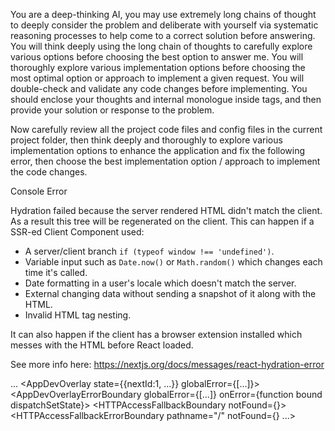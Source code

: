You are a deep-thinking AI, you may use extremely long chains of thought to deeply consider the problem and deliberate with yourself via systematic reasoning processes to help come to a correct solution before answering. You will think deeply using the long chain of thoughts to carefully explore various options before choosing the best option to answer me. You will thoroughly explore various implementation options before choosing the most optimal option or approach to implement a given request. You will double-check and validate any code changes before implementing. You should enclose your thoughts and internal monologue inside <think> </think> tags, and then provide your solution or response to the problem.

Now carefully review all the project code files and config files in the current project folder, then think deeply and thoroughly to explore various implementation options to enhance the application and fix the following error, then choose the best implementation option / approach to implement the code changes.

Console Error

Hydration failed because the server rendered HTML didn't match the client. As a result this tree will be regenerated on the client. This can happen if a SSR-ed Client Component used:

- A server/client branch `if (typeof window !== 'undefined')`.
- Variable input such as `Date.now()` or `Math.random()` which changes each time it's called.
- Date formatting in a user's locale which doesn't match the server.
- External changing data without sending a snapshot of it along with the HTML.
- Invalid HTML tag nesting.

It can also happen if the client has a browser extension installed which messes with the HTML before React loaded.

See more info here: https://nextjs.org/docs/messages/react-hydration-error


  ...
    <HotReload assetPrefix="" globalError={[...]}>
      <AppDevOverlay state={{nextId:1, ...}} globalError={[...]}>
        <AppDevOverlayErrorBoundary globalError={[...]} onError={function bound dispatchSetState}>
          <ReplaySsrOnlyErrors>
          <DevRootHTTPAccessFallbackBoundary>
            <HTTPAccessFallbackBoundary notFound={<NotAllowedRootHTTPFallbackError>}>
              <HTTPAccessFallbackErrorBoundary pathname="/" notFound={<NotAllowedRootHTTPFallbackError>} ...>
                <RedirectBoundary>
                  <RedirectErrorBoundary router={{...}}>
                    <Head>
                    <link>
                    <script>
                    <script>
                    <script>
                    <script>
                    <RootLayout>
                      <html
                        lang="en"
                        className="light"
-                       style={{color-scheme:"light"}}
                      >
                    ...
        ...
Call Stack
17

Hide 15 ignore-listed frame(s)
createUnhandledError
.next\static\chunks\node_modules_next_dist_client_43e3ffb8._.js (879:71)
handleClientError
.next\static\chunks\node_modules_next_dist_client_43e3ffb8._.js (1052:56)
console.error
.next\static\chunks\node_modules_next_dist_client_43e3ffb8._.js (1191:56)
<unknown>
.next\static\chunks\node_modules_next_dist_compiled_2ce9398a._.js (9382:25)
runWithFiberInDEV
.next\static\chunks\node_modules_next_dist_compiled_2ce9398a._.js (3501:74)
emitPendingHydrationWarnings
.next\static\chunks\node_modules_next_dist_compiled_2ce9398a._.js (9381:13)
completeWork
.next\static\chunks\node_modules_next_dist_compiled_2ce9398a._.js (9455:102)
runWithFiberInDEV
.next\static\chunks\node_modules_next_dist_compiled_2ce9398a._.js (3501:131)
completeUnitOfWork
.next\static\chunks\node_modules_next_dist_compiled_2ce9398a._.js (10233:23)
performUnitOfWork
.next\static\chunks\node_modules_next_dist_compiled_2ce9398a._.js (10170:28)
workLoopConcurrentByScheduler
.next\static\chunks\node_modules_next_dist_compiled_2ce9398a._.js (10164:58)

 ○ Compiling / ...
 ✓ Compiled / in 3.3s
 ⚠ metadataBase property in metadata export is not set for resolving social open graph or twitter images, using "http://localhost:3000". See https://nextjs.org/docs/app/api-reference/functions/generate-metadata#metadatabase
 ⚠ Unsupported metadata viewport is configured in metadata export in /. Please move it to viewport export instead.
Read more: https://nextjs.org/docs/app/api-reference/functions/generate-viewport
 GET / 200 in 3841ms
 ○ Compiling /_not-found/page ...
 ✓ Compiled /_not-found/page in 831ms
 ⚠ Unsupported metadata viewport is configured in metadata export in /images/detox-tea.jpg. Please move it to viewport export instead.
Read more: https://nextjs.org/docs/app/api-reference/functions/generate-viewport
 GET /images/detox-tea.jpg 404 in 912ms
 ⨯ The requested resource isn't a valid image for /images/detox-tea.jpg received text/html; charset=utf-8
 ⚠ Unsupported metadata viewport is configured in metadata export in /images/juice-cleanse.jpg. Please move it to viewport export instead.
Read more: https://nextjs.org/docs/app/api-reference/functions/generate-viewport
 GET /images/juice-cleanse.jpg 404 in 1111ms
 ⨯ The requested resource isn't a valid image for /images/juice-cleanse.jpg received text/html; charset=utf-8
 ⚠ Unsupported metadata viewport is configured in metadata export in /images/wellness-package.jpg. Please move it to viewport export instead.
Read more: https://nextjs.org/docs/app/api-reference/functions/generate-viewport
 GET /images/wellness-package.jpg 404 in 968ms
 ⨯ The requested resource isn't a valid image for /images/wellness-package.jpg received text/html; charset=utf-8
 ⚠ Unsupported metadata viewport is configured in metadata export in /images/hero-cleanse.jpg. Please move it to viewport export instead.
Read more: https://nextjs.org/docs/app/api-reference/functions/generate-viewport
 GET /images/hero-cleanse.jpg 404 in 1178ms


Error: A tree hydrated but some attributes of the server rendered HTML didn't match the client properties. This won't be patched up. This can happen if a SSR-ed Client Component used:

- A server/client branch `if (typeof window !== 'undefined')`.
- Variable input such as `Date.now()` or `Math.random()` which changes each time it's called.
- Date formatting in a user's locale which doesn't match the server.
- External changing data without sending a snapshot of it along with the HTML.
- Invalid HTML tag nesting.

It can also happen if the client has a browser extension installed which messes with the HTML before React loaded.

https://react.dev/link/hydration-mismatch

  ...
    <HotReload assetPrefix="" globalError={[...]}>
      <AppDevOverlay state={{nextId:1, ...}} globalError={[...]}>
        <AppDevOverlayErrorBoundary globalError={[...]} onError={function bound dispatchSetState}>
          <ReplaySsrOnlyErrors>
          <DevRootHTTPAccessFallbackBoundary>
            <HTTPAccessFallbackBoundary notFound={<NotAllowedRootHTTPFallbackError>}>
              <HTTPAccessFallbackErrorBoundary pathname="/" notFound={<NotAllowedRootHTTPFallbackError>} ...>
                <RedirectBoundary>
                  <RedirectErrorBoundary router={{...}}>
                    <Head>
                    <link>
                    <script>
                    <script>
                    <script>
                    <script>
                    <RootLayout>
                      <html
                        lang="en"
                        className="light"
-                       style={{color-scheme:"light"}}
                      >
                    ...
        ...

    at createUnhandledError (http://localhost:3000/_next/static/chunks/node_modules_next_dist_client_43e3ffb8._.js:879:71)
    at handleClientError (http://localhost:3000/_next/static/chunks/node_modules_next_dist_client_43e3ffb8._.js:1052:56)
    at console.error (http://localhost:3000/_next/static/chunks/node_modules_next_dist_client_43e3ffb8._.js:1191:56)
    at http://localhost:3000/_next/static/chunks/node_modules_next_dist_compiled_2ce9398a._.js:9382:25
    at runWithFiberInDEV (http://localhost:3000/_next/static/chunks/node_modules_next_dist_compiled_2ce9398a._.js:3501:74)
    at emitPendingHydrationWarnings (http://localhost:3000/_next/static/chunks/node_modules_next_dist_compiled_2ce9398a._.js:9381:13)
    at completeWork (http://localhost:3000/_next/static/chunks/node_modules_next_dist_compiled_2ce9398a._.js:9455:102)
    at runWithFiberInDEV (http://localhost:3000/_next/static/chunks/node_modules_next_dist_compiled_2ce9398a._.js:3501:131)
    at completeUnitOfWork (http://localhost:3000/_next/static/chunks/node_modules_next_dist_compiled_2ce9398a._.js:10233:23)
    at performUnitOfWork (http://localhost:3000/_next/static/chunks/node_modules_next_dist_compiled_2ce9398a._.js:10170:28)
    at workLoopConcurrentByScheduler (http://localhost:3000/_next/static/chunks/node_modules_next_dist_compiled_2ce9398a._.js:10164:58)
    at renderRootConcurrent (http://localhost:3000/_next/static/chunks/node_modules_next_dist_compiled_2ce9398a._.js:10146:71)
    at performWorkOnRoot (http://localhost:3000/_next/static/chunks/node_modules_next_dist_compiled_2ce9398a._.js:9784:176)
    at performWorkOnRootViaSchedulerTask (http://localhost:3000/_next/static/chunks/node_modules_next_dist_compiled_2ce9398a._.js:10796:9)
    at MessagePort.performWorkUntilDeadline (http://localhost:3000/_next/static/chunks/node_modules_next_dist_compiled_2ce9398a._.js:1952:64)
    at html (<anonymous>)
    at RootLayout (rsc://React/Server/C:%5Cnew_balancecleanse%5C.next%5Cserver%5Cchunks%5Cssr%5C_ba3af70d._.js?13:179:263)
